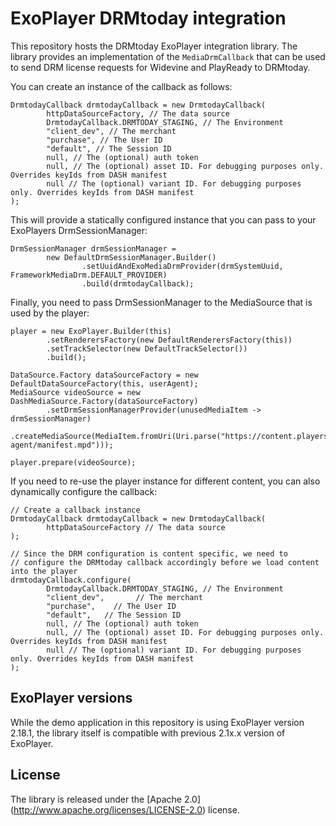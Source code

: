 # ExoPlayer DRMtoday integration

This repository hosts the DRMtoday ExoPlayer integration library. The library provides
an implementation of the `MediaDrmCallback` that can be used to send DRM license requests for
Widevine and PlayReady to DRMtoday.

You can create an instance of the callback as follows:

```
DrmtodayCallback drmtodayCallback = new DrmtodayCallback(
        httpDataSourceFactory, // The data source
        DrmtodayCallback.DRMTODAY_STAGING, // The Environment
        "client_dev", // The merchant
        "purchase", // The User ID
        "default", // The Session ID
        null, // The (optional) auth token
        null, // The (optional) asset ID. For debugging purposes only. Overrides keyIds from DASH manifest
        null // The (optional) variant ID. For debugging purposes only. Overrides keyIds from DASH manifest
);
```

This will provide a statically configured instance that you can pass to your ExoPlayers
DrmSessionManager:

```
DrmSessionManager drmSessionManager =
        new DefaultDrmSessionManager.Builder()
                .setUuidAndExoMediaDrmProvider(drmSystemUuid, FrameworkMediaDrm.DEFAULT_PROVIDER)
                .build(drmtodayCallback);
```

Finally, you need to pass DrmSessionManager to the MediaSource that is used by the player:

```
player = new ExoPlayer.Builder(this)
        .setRenderersFactory(new DefaultRenderersFactory(this))
        .setTrackSelector(new DefaultTrackSelector())
        .build();

DataSource.Factory dataSourceFactory = new DefaultDataSourceFactory(this, userAgent);
MediaSource videoSource = new DashMediaSource.Factory(dataSourceFactory)
        .setDrmSessionManagerProvider(unusedMediaItem -> drmSessionManager)
        .createMediaSource(MediaItem.fromUri(Uri.parse("https://content.players.castlabs.com/demos/drm-agent/manifest.mpd")));

player.prepare(videoSource);
```

If you need to re-use the player instance for different content, you can also dynamically
configure the callback:

```
// Create a callback instance
DrmtodayCallback drmtodayCallback = new DrmtodayCallback(
        httpDataSourceFactory // The data source
);

// Since the DRM configuration is content specific, we need to
// configure the DRMtoday callback accordingly before we load content into the player
drmtodayCallback.configure(
        DrmtodayCallback.DRMTODAY_STAGING, // The Environment
        "client_dev",       // The merchant
        "purchase",    // The User ID
        "default",   // The Session ID
        null, // The (optional) auth token
        null, // The (optional) asset ID. For debugging purposes only. Overrides keyIds from DASH manifest
        null // The (optional) variant ID. For debugging purposes only. Overrides keyIds from DASH manifest
);
```


## ExoPlayer versions

While the demo application in this repository is using ExoPlayer version 2.18.1, the
library itself is compatible with previous 2.1x.x version of ExoPlayer.


## License

The library is released under the [Apache 2.0] (http://www.apache.org/licenses/LICENSE-2.0) license.
